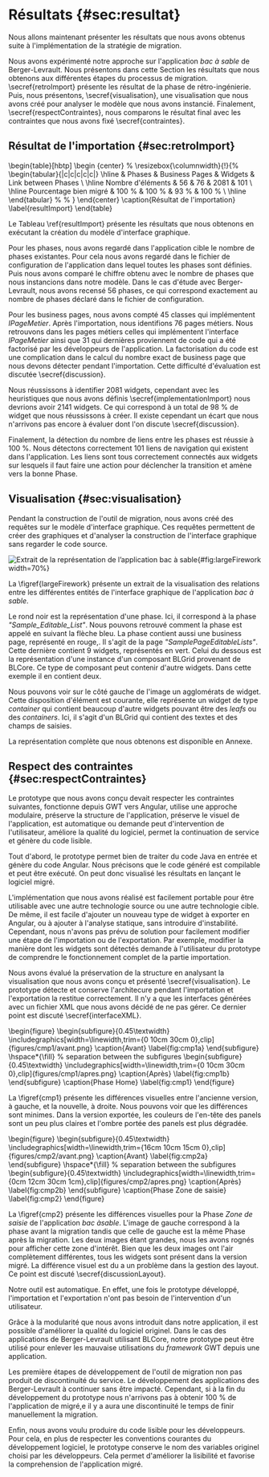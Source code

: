 # Résultats {#sec:resultat}

Nous allons maintenant présenter les résultats que nous avons obtenus suite à l'implémentation de la stratégie de migration.

Nous avons expérimenté notre approche sur l'application _bac à sable_ de Berger-Levrault.
Nous présentons dans cette Section les résultats que nous obtenons aux différentes étapes du processus de migration.
\secref{retroImport} présente les résultat de la phase de rétro-ingénierie.
Puis, nous présentons, \secref{visualisation}, une visualisation que nous avons créé pour analyser
    le modèle que nous avons instancié.
Finalement, \secref{respectContraintes}, nous comparons le résultat final avec les contraintes que nous avons fixé \secref{contraintes}.

## Résultat de l'importation {#sec:retroImport}

\begin{table}[hbtp]
    \begin {center}
  %  \resizebox{\columnwidth}{!}{%
    \begin{tabular}{|c|c|c|c|c|}
        \hline
         & Phases & Business Pages & Widgets & Link between Phases \\
        \hline
        Nombre d'éléments & 56 & 76 & 2081 & 101 \\
        \hline
        Pourcentage bien migré & 100 \% & 100 \% & 93 \% & 100 \% \\
        \hline
    \end{tabular} %
   % }
    \end{center}
    \caption{Résultat de l'importation}
    \label{resultImport}
\end{table}

Le Tableau \ref{resultImport} présente les résultats que nous obtenons en exécutant la création du modèle d'interface graphique.

Pour les phases, nous avons regardé dans l'application cible le nombre de phases existantes.
Pour cela nous avons regardé dans le fichier de configuration de l'application dans lequel toutes les phases sont définies.
Puis nous avons comparé le chiffre obtenu avec le nombre de phases que nous instancions dans notre modèle.
Dans le cas d'étude avec Berger-Levrault, nous avons recensé 56 phases, ce qui correspond exactement au nombre de phases déclaré dans le fichier de configuration.

Pour les business pages, nous avons compté 45 classes qui implémentent _IPageMetier_.
Après l'importation, nous identifions 76 pages métiers.
Nous retrouvons dans les pages métiers celles qui implémentent l'interface _IPageMetier_ ainsi que 31 qui
    dernières proviennent de code qui a été factorisé par les développeurs de l'application.
La factorisation du code est une complication dans le calcul du nombre exact de business page que nous devons détecter pendant l'importation.
Cette difficulté d'évaluation est discutée \secref{discussion}.

Nous réussissons à identifier 2081 widgets, cependant avec les heuristiques que nous avons définis \secref{implementationImport} nous devrions avoir 2141 widgets.
Ce qui correspond à un total de 98 % de widget que nous réussissons à créer.
Il existe cependant un écart que nous n'arrivons pas encore à évaluer dont l'on discute \secref{discussion}.

Finalement, la détection du nombre de liens entre les phases est réussie à 100 %.
Nous détectons correctement 101 liens de navigation qui existent dans l'application.
Les liens sont tous correctement connectés aux widgets sur lesquels il faut faire une action
    pour déclencher la transition et amène vers la bonne Phase.

## Visualisation {#sec:visualisation}

Pendant la construction de l'outil de migration, nous avons créé des requêtes sur le modèle d'interface graphique.
Ces requêtes permettent de créer des graphiques et d'analyser la construction de l'interface graphique sans regarder le code source.

![Extrait de la représentation de l’application _bac à sable_](figures/largeFireworkModif.png){#fig:largeFirework width=70%}

La \figref{largeFirework} présente un extrait de la visualisation des relations entre les
    différentes entités de l'interface graphique de l'application _bac à sable_.

Le rond noir est la représentation d'une phase.
Ici, il correspond à la phase _"Sample\_Editable\_List"_.
Nous pouvons retrouvé comment la phase est appelé en suivant la flèche bleu.
La phase contient aussi une business page, représenté en rouge,.
Il s'agit de la page _"SamplePageEditableLists"_.
Cette dernière contient 9 widgets, représentés en vert.
Celui du dessous est la représentation d'une instance d'un composant BLGrid provenant de BLCore.
Ce type de composant peut contenir d'autre widgets.
Dans cette exemple il en contient deux.

Nous pouvons voir sur le côté gauche de l'image un agglomérats de widget.
Cette disposition d'élément est courante,
    elle représente un widget de type _container_ qui contient beaucoup d'autre widgets pouvant être des _leafs_ ou des _containers_.
Ici, il s'agit d'un BLGrid qui contient des textes et des champs de saisies.

La représentation complète que nous obtenons est disponible en Annexe.

## Respect des contraintes {#sec:respectContraintes}

Le prototype que nous avons conçu devait respecter les contraintes suivantes,
    fonctionne depuis GWT vers Angular,
    utilise une approche modulaire,
    préserve la structure de l'application,
    préserve le visuel de l'application,
    est automatique ou demande peut d'intervention de l'utilisateur,
    améliore la qualité du logiciel,
    permet la continuation de service
    et génère du code lisible.

Tout d'abord, le prototype permet bien de traiter du code Java en entrée et
    génère du code Angular.
Nous précisons que le code généré est compilable et peut être exécuté.
On peut donc visualisé les résultats en lançant le logiciel migré.

L'implémentation que nous avons réalisé est facilement portable pour être utilisable avec
    une autre technologie source ou une autre technologie cible.
De même, il est facile d'ajouter un nouveau type de widget à exporter en Angular,
    ou à ajouter à l'analyse statique, sans introduire d'instabilité.
Cependant, nous n'avons pas prévu de solution pour facilement modifier une étape
    de l'importation ou de l'exportation.
Par exemple, modifier la manière dont les widgets sont détectés demande à l'utilisateur du prototype
    de comprendre le fonctionnement complet de la partie importation.

Nous avons évalué la préservation de la structure en analysant la visualisation que nous
    avons conçu et présenté \secref{visualisation}.
Le prototype détecte et conserve l'architecure pendant l'importation et
    l'exportation la restitue correctement.
Il n'y a que les interfaces générées avec un fichier XML que nous avons décidé de ne pas gérer.
Ce dernier point est discuté \secref{interfaceXML}.

\begin{figure}
\begin{subfigure}{0.45\textwidth}
\includegraphics[width=\linewidth,trim={0 10cm 30cm 0},clip]{figures/cmp1/avant.png}
\caption{Avant} \label{fig:cmp1a}
\end{subfigure}
\hspace*{\fill} % separation between the subfigures
\begin{subfigure}{0.45\textwidth}
\includegraphics[width=\linewidth,trim={0 10cm 30cm 0},clip]{figures/cmp1/apres.png}
\caption{Après} \label{fig:cmp1b}
\end{subfigure}
\caption{Phase Home} \label{fig:cmp1}
\end{figure}

La \figref{cmp1} présente les différences visuelles entre l'ancienne version, à gauche, et la nouvelle, à droite.
Nous pouvons voir que les différences sont minimes.
Dans la version exportée, les couleurs de l'en-tête des panels sont un peu plus claires et l'ombre portée des panels est plus dégradée.

\begin{figure}
\begin{subfigure}{0.45\textwidth}
\includegraphics[width=\linewidth,trim={16cm 10cm 15cm 0},clip]{figures/cmp2/avant.png}
\caption{Avant} \label{fig:cmp2a}
\end{subfigure}
\hspace*{\fill} % separation between the subfigures
\begin{subfigure}{0.45\textwidth}
\includegraphics[width=\linewidth,trim={0cm 12cm 30cm 1cm},clip]{figures/cmp2/apres.png}
\caption{Après} \label{fig:cmp2b}
\end{subfigure}
\caption{Phase Zone de saisie} \label{fig:cmp2}
\end{figure}

La \figref{cmp2} présente les différences visuelles pour la Phase _Zone de saisie_ de l'application _bac àsable_.
L'image de gauche correspond à la phase avant la migration tandis que celle de gauche est la même Phase après la migration.
Les deux images étant grandes, nous les avons rognés pour afficher cette zone d'intérêt.
Bien que les deux images ont l'air complètement différentes,
    tous les widgets sont présent dans la version migré.
La différence visuel est du a un problème dans la gestion des layout.
Ce point est discuté \secref{discussionLayout}.

Notre outil est automatique.
En effet, une fois le prototype développé,
    l'importation et l'exportation n'ont pas besoin de l'intervention d'un utilisateur.

Grâce à la modularité que nous avons introduit dans notre application,
    il est possible d'améliorer la qualité du logiciel originel.
Dans le cas des applications de Berger-Levrault utilisant BLCore, notre prototype peut être utilisé pour enlever les mauvaise utilisations
    du _framework_ GWT depuis une application.

Les première étapes de développement de l'outil de migration non pas produit de discontinuité du service.
Le développement des applications des Berger-Levrault à continuer sans être impacté.
Cependant, si à la fin du développement du prototype nous n'arrivons pas à obtenir 100 % de l'application de migré,e
    il y a aura une discontinuité le temps de finir manuellement la migration.

Enfin, nous avons voulu produire du code lisible pour les développeurs.
Pour cela, en plus de respecter les conventions courantes du développement logiciel,
    le prototype conserve le nom des variables originel choisi par les développeurs.
Cela permet d'améliorer la lisibilité et favorise la comprehension de l'application migré.

